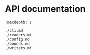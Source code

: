 # API documentation

```{toctree}
:maxdepth: 2

./cli.md
./readers.md
./config.md
./bounds.md
./writers.md
```
